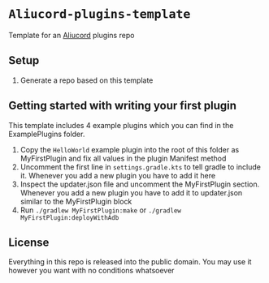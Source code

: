 # `Aliucord-plugins-template`

Template for an [Aliucord](https://github.com/Aliucord) plugins repo

## Setup

1. Generate a repo based on this template

## Getting started with writing your first plugin

This template includes 4 example plugins which you can find in the ExamplePlugins folder.

1. Copy the `HelloWorld` example plugin into the root of this folder as MyFirstPlugin and fix all values in the plugin Manifest method
2. Uncomment the first line in `settings.gradle.kts` to tell gradle to include it. Whenever you add a new plugin you have to add it here
3. Inspect the updater.json file and uncomment the MyFirstPlugin section. Whenever you add a new plugin you have to add it to updater.json similar to the MyFirstPlugin block
4. Run `./gradlew MyFirstPlugin:make` or `./gradlew MyFirstPlugin:deployWithAdb`

## License

Everything in this repo is released into the public domain. You may use it however you want with no conditions whatsoever
